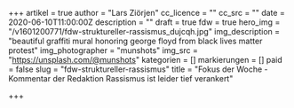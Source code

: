 +++
artikel = true
author = "Lars Ziörjen"
cc_licence = ""
cc_src = ""
date = 2020-06-10T11:00:00Z
description = ""
draft = true
fdw = true
hero_img = "/v1601200771/fdw-struktureller-rassismus_dujcqh.jpg"
img_description = "beautiful graffiti mural honoring george floyd from black lives matter protest"
img_photographer = "munshots"
img_src = "https://unsplash.com/@munshots"
kategorien = []
markierungen = []
paid = false
slug = "fdw-struktureller-rassismus"
title = "Fokus der Woche - Kommentar der Redaktion Rassismus ist leider tief verankert"

+++
